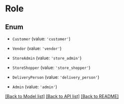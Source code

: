 # Role


## Enum

* `Customer` (value: `'customer'`)

* `Vendor` (value: `'vendor'`)

* `StoreAdmin` (value: `'store_admin'`)

* `StoreShopper` (value: `'store_shopper'`)

* `DeliveryPerson` (value: `'delivery_person'`)

* `Admin` (value: `'admin'`)

[[Back to Model list]](../README.md#documentation-for-models) [[Back to API list]](../README.md#documentation-for-api-endpoints) [[Back to README]](../README.md)
